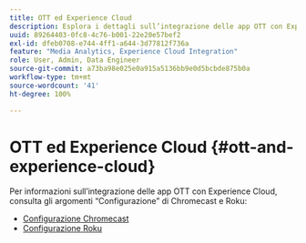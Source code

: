 ```yaml
---
title: OTT ed Experience Cloud
description: Esplora i dettagli sull’integrazione delle app OTT con Experience Cloud.
uuid: 89264403-0fc8-4c76-b001-22e20e57bef2
exl-id: dfeb0708-e744-4ff1-a644-3d77812f736a
feature: "Media Analytics, Experience Cloud Integration"
role: User, Admin, Data Engineer
source-git-commit: a73ba98e025e0a915a5136bb9e0d5bcbde875b0a
workflow-type: tm+mt
source-wordcount: '41'
ht-degree: 100%

---
```


# OTT ed Experience Cloud {#ott-and-experience-cloud}

Per informazioni sull’integrazione delle app OTT con Experience Cloud, consulta gli argomenti “Configurazione” di Chromecast e Roku:

* [Configurazione Chromecast ](/help/implementation/media-sdk/setup/set-up-chromecast.md)
* [Configurazione Roku ](/help/implementation/media-sdk/setup/set-up-roku.md)
